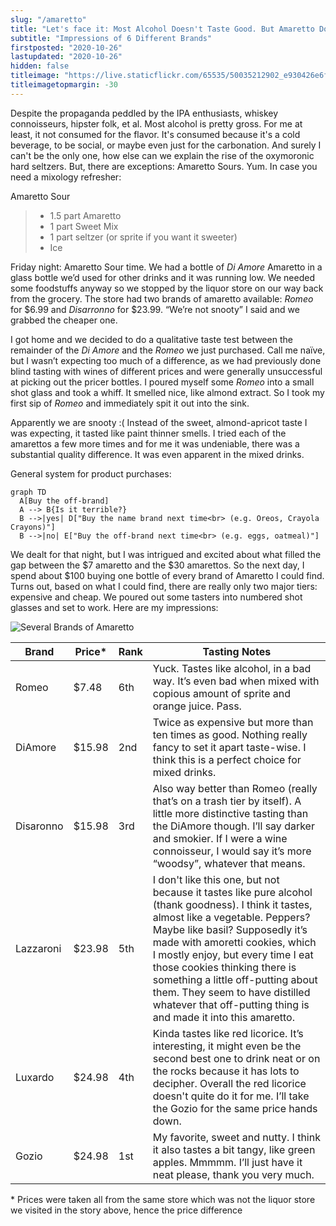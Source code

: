```yaml
---
slug: "/amaretto"
title: "Let's face it: Most Alcohol Doesn't Taste Good. But Amaretto Does!"
subtitle: "Impressions of 6 Different Brands"
firstposted: "2020-10-26"
lastupdated: "2020-10-26"
hidden: false
titleimage: "https://live.staticflickr.com/65535/50035212902_e930426e6f_o.png"
titleimagetopmargin: -30
---
```


Despite the propaganda peddled by the IPA enthusiasts, whiskey connoisseurs, hipster folk, et al. Most alcohol is pretty gross. For me at least, it not consumed for the flavor. It's consumed because it's a cold beverage, to be social, or maybe even just for the carbonation. And surely I can't be the only one, how else can we explain the rise of the oxymoronic hard seltzers. But, there are exceptions: Amaretto Sours. Yum. In case you need a mixology refresher:

Amaretto Sour

> - 1.5 part Amaretto
> - 1 part Sweet Mix
> - 1 part seltzer (or sprite if you want it sweeter)
> - Ice

Friday night: Amaretto Sour time. We had a bottle of _Di Amore_ Amaretto in a glass bottle we’d used for other drinks and it was running low. We needed some foodstuffs anyway so we stopped by the liquor store on our way back from the grocery. The store had two brands of amaretto available: _Romeo_ for $6.99 and _Disarronno_ for $23.99. “We’re not snooty” I said and we grabbed the cheaper one.

I got home and we decided to do a qualitative taste test between the remainder of the _Di Amore_ and the _Romeo_ we just purchased. Call me naïve, but I wasn’t expecting too much of a difference, as we had previously done blind tasting with wines of different prices and were generally unsuccessful at picking out the pricer bottles. I poured myself some _Romeo_ into a small shot glass and took a whiff. It smelled nice, like almond extract. So I took my first sip of _Romeo_ and immediately spit it out into the sink.

Apparently we are snooty :( Instead of the sweet, almond-apricot taste I was expecting, it tasted like paint thinner smells. I tried each of the amarettos a few more times and for me it was undeniable, there was a substantial quality difference. It was even apparent in the mixed drinks.

General system for product purchases:

```mermaid
graph TD
  A[Buy the off-brand]
  A --> B{Is it terrible?}
  B -->|yes| D["Buy the name brand next time<br> (e.g. Oreos, Crayola Crayons)"]
  B -->|no| E["Buy the off-brand next time<br> (e.g. eggs, oatmeal)"]
```

We dealt for that night, but I was intrigued and excited about what filled the gap between the $7 amaretto and the $30 amarettos. So the next day, I spend about \$100 buying one bottle of every brand of Amaretto I could find. Turns out, based on what I could find, there are really only two major tiers: expensive and cheap. We poured out some tasters into numbered shot glasses and set to work. Here are my impressions:

![Several Brands of Amaretto](https://live.staticflickr.com/65535/50035212902_e930426e6f_o.png)

| Brand     | Price\* | Rank | Tasting Notes                                                                                                                                                                                                                                                                                                                                                                                                                |
| --------- | ------- | ---- | ---------------------------------------------------------------------------------------------------------------------------------------------------------------------------------------------------------------------------------------------------------------------------------------------------------------------------------------------------------------------------------------------------------------------------- |
| Romeo     | \$7.48  | 6th  | Yuck. Tastes like alcohol, in a bad way. It’s even bad when mixed with copious amount of sprite and orange juice. Pass.                                                                                                                                                                                                                                                                                                      |
| DiAmore   | \$15.98 | 2nd  | Twice as expensive but more than ten times as good. Nothing really fancy to set it apart taste-wise. I think this is a perfect choice for mixed drinks.                                                                                                                                                                                                                                                                      |
| Disaronno | \$15.98 | 3rd  | Also way better than Romeo (really that’s on a trash tier by itself). A little more distinctive tasting than the DiAmore though. I’ll say darker and smokier. If I were a wine connoisseur, I would say it’s more “woodsy”, whatever that means.                                                                                                                                                                             |
| Lazzaroni | \$23.98 | 5th  | I don't like this one, but not because it tastes like pure alcohol (thank goodness). I think it tastes, almost like a vegetable. Peppers? Maybe like basil? Supposedly it’s made with amoretti cookies, which I mostly enjoy, but every time I eat those cookies thinking there is something a little off-putting about them. They seem to have distilled whatever that off-putting thing is and made it into this amaretto. |  |
| Luxardo   | \$24.98 | 4th  | Kinda tastes like red licorice. It’s interesting, it might even be the second best one to drink neat or on the rocks because it has lots to decipher. Overall the red licorice doesn't quite do it for me. I’ll take the Gozio for the same price hands down.                                                                                                                                                                |
| Gozio     | \$24.98 | 1st  | My favorite, sweet and nutty. I think it also tastes a bit tangy, like green apples. Mmmmm. I’ll just have it neat please, thank you very much.                                                                                                                                                                                                                                                                              |

\* Prices were taken all from the same store which was not the liquor store we visited in the story above, hence the price difference
